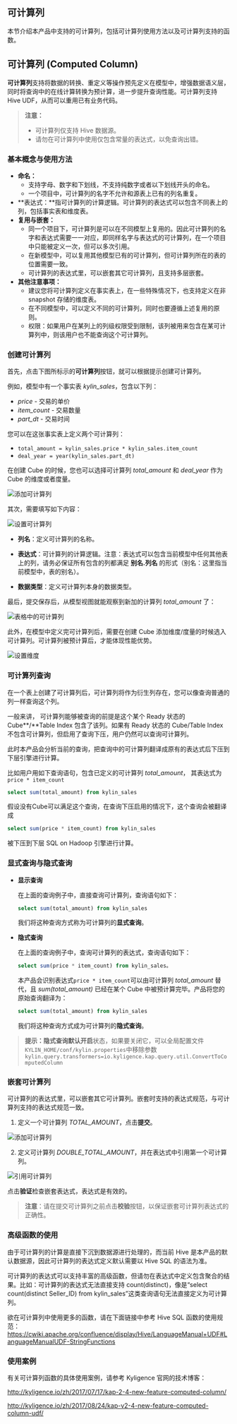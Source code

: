 ## 可计算列

本节介绍本产品中支持的可计算列，包括可计算列使用方法以及可计算列支持的函数。




## 可计算列 (Computed Column)

**可计算列**支持将数据的转换、重定义等操作预先定义在模型中，增强数据语义层，同时将查询中的在线计算转换为预计算，进一步提升查询性能。可计算列支持 Hive UDF，从而可以重用已有业务代码。

> **注意：**
>   - 可计算列仅支持 Hive 数据源。
>   - 请勿在可计算列中使用仅包含常量的表达式，以免查询出错。



### 基本概念与使用方法
- **命名：**
  - 支持字母、数字和下划线，不支持纯数字或者以下划线开头的命名。
  - 一个项目中，可计算列的名字不允许和源表上已有的列名重复。
- **表达式：**指可计算列的计算逻辑。可计算列的表达式可以包含不同表上的列，包括事实表和维度表。
- **复用与嵌套：**
  - 同一个项目下，可计算列是可以在不同模型上复用的。因此可计算列的名字和表达式需要一一对应，即同样名字与表达式的可计算列，在一个项目中只能被定义一次，但可以多次引用。
  - 在新模型中，可以复用其他模型已有的可计算列，但可计算列所在的表的位置需要一致。
  - 可计算列的表达式里，可以嵌套其它可计算列，且支持多层嵌套。
- **其他注意事项：**
  - 建议您将可计算列定义在事实表上，在一些特殊情况下，也支持定义在非 snapshot 存储的维度表。
  - 在不同模型中，可以定义不同的可计算列，同时也要遵循上述复用的原则。
  - 权限：如果用户在某列上的列级权限受到限制，该列被用来包含在某可计算列中，则该用户也不能查询这个可计算列。





### 创建可计算列

首先，点击下图所标示的**可计算列**按钮，就可以根据提示创建可计算列。

例如，模型中有一个事实表 *kylin_sales*，包含以下列：

- *price* - 交易的单价
- *item_count* - 交易数量
- *part_dt* - 交易时间

您可以在这张事实表上定义两个可计算列：

- `total_amount = kylin_sales.price * kylin_sales.item_count` 
- `deal_year = year(kylin_sales.part_dt)`

在创建 Cube 的时候，您也可以选择可计算列 *total_amount* 和 *deal_year* 作为 Cube 的维度或者度量。

![添加可计算列](images/computed_column_view.png)

其次，需要填写如下内容：

![设置可计算列](images/computed_column_define.png)

+ **列名**：定义可计算列的名称。

+ **表达式**：可计算列的计算逻辑。注意：表达式可以包含当前模型中任何其他表上的列，请务必保证所有包含的列都满足 **别名.列名** 的形式（别名：这里指当前模型中，表的别名）。

+ **数据类型**：定义可计算列本身的数据类型。

最后，提交保存后，从模型视图就能观察到新加的计算列 *total_amount* 了：

![表格中的可计算列](images/computed_column_cn.4.png)

此外，在模型中定义完可计算列后，需要在创建 Cube 添加维度/度量的时候选入可计算列。可计算列被预计算后，才能体现性能优势。

![设置维度](images/computed_column_cn.3.png)

### 可计算列查询

在一个表上创建了可计算列后，可计算列将作为衍生列存在，您可以像查询普通的列一样查询这个列。

一般来讲， 可计算列能够被查询的前提是这个某个 Ready 状态的 Cube**/**Table Index 包含了该列。如果有 Ready 状态的 Cube/Table Index 不包含可计算列，但启用了查询下压，用户仍然可以查询可计算列。

此时本产品会分析当前的查询，把查询中的可计算列翻译成原有的表达式后下压到下层引擎进行计算。

比如用户用如下查询语句，包含已定义的可计算列 *total_amount*， 其表达式为 `price * item_count`

```sql
select sum(total_amount) from kylin_sales
```

假设没有Cube可以满足这个查询，在查询下压启用的情况下，这个查询会被翻译成

```sql
select sum(price * item_count) from kylin_sales
```

被下压到下层 SQL on Hadoop 引擎进行计算。



### 显式查询与隐式查询

- **显示查询**

  在上面的查询例子中，直接查询可计算列，查询语句如下：	

  ```Sql
  select sum(total_amount) from kylin_sales
  ```

  我们将这种查询方式称为可计算列的**显式查询**。



- **隐式查询**

  在上面的查询例子中，查询可计算列的表达式，查询语句如下：

  ```sql
  select sum(price * item_count) from kylin_sales。
  ```

  本产品会识别表达式`price * item_count`可以由可计算列 *total_amount* 替代，且 *sum(total_amount)* 已经在某个 Cube 中被预计算完毕。产品将您的原始查询翻译为：

  ```sql
  select sum(total_amount) from kylin_sales
  ```

  我们将这种查询方式成为可计算列的**隐式查询**。

> **提示：**隐式查询默认**开启**状态，如果要关闭它，可以全局配置文件`KYLIN_HOME/conf/kylin.properties`中移除参数 `kylin.query.transformers=io.kyligence.kap.query.util.ConvertToComputedColumn` 



### 嵌套可计算列

可计算列的表达式里，可以嵌套其它可计算列。嵌套时支持的表达式规范，与可计算列支持的表达式规范一致。

1. 定义一个可计算列 *TOTAL_AMOUNT*，点击**提交**。

![添加可计算列](images/computed_column_define.png)

2. 定义可计算列 *DOUBLE_TOTAL_AMOUNT*，并在表达式中引用第一个可计算列。

![引用可计算列](images/nest_computed_column.png)

点击**验证**检查嵌套表达式，表达式是有效的。

> **注意**：请在提交可计算列之前点击**校验**按钮，以保证嵌套可计算列表达式的正确性。



### 高级函数的使用

由于可计算列的计算是直接下沉到数据源进行处理的，而当前 Hive 是本产品的默认数据源，因此可计算列的表达式定义默认需要以 Hive SQL 的语法为准。

可计算列的表达式可以支持丰富的高级函数，但请勿在表达式中定义包含聚合的结果。比如：可计算列的表达式无法直接支持 count(distinct)，像是“select count(distinct Seller_ID) from kylin_sales”这类查询语句无法直接定义为可计算列。

欲在可计算列中使用更多的函数，请在下面链接中参考 Hive SQL 函数的使用规范：
https://cwiki.apache.org/confluence/display/Hive/LanguageManual+UDF#LanguageManualUDF-StringFunctions



### 使用案例

有关可计算列函数的具体使用案例，请参考 Kyligence 官网的技术博客：

http://kyligence.io/zh/2017/07/17/kap-2-4-new-feature-computed-column/ 

http://kyligence.io/zh/2017/08/24/kap-v2-4-new-feature-computed-column-udf/  



